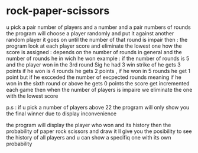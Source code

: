 # rock-paper-scissors
u pick a pair number of players and a number and a pair numbers of rounds
the program will choose a player randomly and put it against another random player 
it goes on until the number of that round is impair then :
the program look at each player score and eliminate the lowest one 
how the score is assigned : depends on the number of rounds in general and the number of rounds he in wich he won 
example : if the number of rounds is 5 and the player won in the 3rd round Sig he had 3 win strike of he gets 3 points
if he won is 4 rounds he gets 2 points , if he won in 5 rounds he get 1 point but if he excceded the number of excpected rounds meaning if he won in the 
sixth round or above he gets 0 points 
the score get incremented each game then when the number of players is impaire we eliminate the one with the lowest score

p.s : if u pick a number of players above 22 the program will only show you the final winner due to display inconvenience

the program will display the player who won and its history then the probability of paper rock scissors and draw
it ll give you the posibility to see the history of all players and u can show a specifiq one with its own probability
